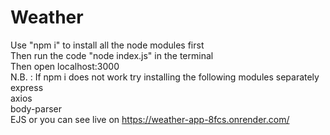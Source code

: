 # Weather <br />
Use "npm i" to install all the node modules first  <br />
Then run the code "node index.js" in the terminal  <br />
Then open localhost:3000  <br />
N.B. : If npm i does not work try installing the following modules separately  <br />
express  <br />
axios  <br />
body-parser  <br />
EJS
or you can see live on https://weather-app-8fcs.onrender.com/
